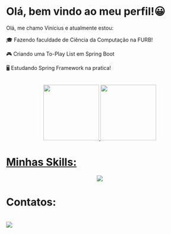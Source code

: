 # Olá, bem vindo ao meu perfil!😀

Olá, me chamo Vinícius e atualmente estou:

🎓 Fazendo faculdade de Ciência da Computação na FURB!

🎮 Criando uma To-Play List em Spring Boot

🖥️ Estudando Spring Framework na pratica!

<br>

<div align="center">
  <a href="https://github.com/VinyMT">
  <img height="150em" src="https://github-readme-stats.vercel.app/api?username=viniciusmatiolatramontin&show_icons=true&theme=algolia&include_all_commits=true&count_private=true"/>
  <img height="150em" src="https://github-readme-stats.vercel.app/api/top-langs/?username=viniciusmatiolatramontin&layout=compact&langs_count=7&theme=algolia"/>
</div>
  
# Minhas Skills:
<p align="center">
  <a href="https://skillicons.dev">
    <img src="https://skillicons.dev/icons?i=git,java,spring,postgres,mysql&theme=light" />
  </a>
</p>
  
# Contatos:
<div style="display: inline_block"><br>
  <a href="mailto:viniciusmatiolatramontin@gmail.com" /><img src="https://img.shields.io/badge/Gmail-D14836?style=for-the-badge&logo=gmail&logoColor=white" />
</div>
